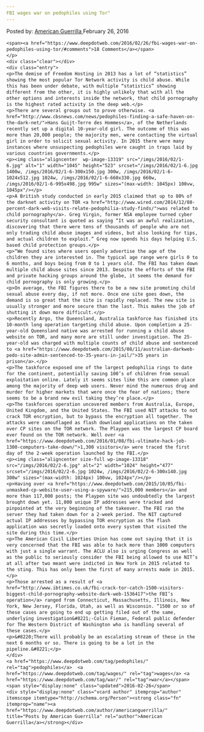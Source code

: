 ```yaml
---
FBI wages war on pedophiles using Tor"
---
```

<article class="post-listing post-13317 post type-post status-publish format-standard has-post-thumbnail hentry  tag-pedophiles  tag-wages tag-war">
    <div class="post-inner">
        <span>Posted by: <a href="https://www.deepdotweb.com/author/americanguerrilla/" title="">American Guerrilla </a></span>
    <span>February 26, 2016</span>
    
    <span><a href="https://www.deepdotweb.com/2016/02/26/fbi-wages-war-on-pedophiles-using-tor/#comments">18 Comments</a></span>
    </p>
    <div class="clear"></div>
    <div class="entry">
    <p>The demise of Freedom Hosting in 2013 has a lot of “statistics” showing the most popular Tor Network activity is child abuse. While this has been under debate, with multiple “statistics” showing different from the other, it is highly unlikely that with all the other options and interests inside the network, that child pornography is the highest rated activity in the deep web.</p>
    <p>There are several groups out to prove otherwise. <a href="http://www.cbsnews.com/news/pedophiles-finding-a-safe-haven-on-the-dark-net/">Hans Guijt-Terre des Hommes</a>, of the Netherlands recently set up a digital 10-year-old girl. The outcome of this was more than 20,000 people; the majority men, were contacting the virtual girl in order to solicit sexual activity. In 2015 there were many instances where unsuspecting pedophiles were caught in traps laid by various countries governments.</p>
    <p><img class="aligncenter  wp-image-13319" src="/imgs/2016/02/1-6.jpg" alt="1" width="1045" height="523" srcset="/imgs/2016/02/1-6.jpg 1400w, /imgs/2016/02/1-6-300x150.jpg 300w, /imgs/2016/02/1-6-1024x512.jpg 1024w, /imgs/2016/02/1-6-660x330.jpg 660w, /imgs/2016/02/1-6-995x498.jpg 995w" sizes="(max-width: 1045px) 100vw, 1045px"/></p>
    <p>A British study conducted in early 2015 claimed that up to 80% of the darknet activity on TOR <a href="http://www.wired.com/2014/12/80-percent-dark-web-visits-relate-pedophilia-study-finds/">was related to child pornography</a>. Greg Virgin, former NSA employee turned cyber security consultant is quoted as saying “It was an awful realization, discovering that there were tens of thousands of people who are not only trading child abuse images and videos, but also looking for tips, and actual children to exploit.” Greg now spends his days helping U.S. based child protection groups.</p>
    <p>“We found sites where users openly advertise the age of the children they are interested in. The typical age range were girls 0 to 6 months, and boys being from 0 to 1 years old. The FBI has taken down multiple child abuse sites since 2013. Despite the efforts of the FBI and private hacking groups around the globe, it seems the demand for child pornography is only growing.</p>
    <p>On average, the FBI figures there to be a new site promoting child sexual abuse every day, if not more. Once one site goes down, the demand is so great that the site is rapidly replaced. The new site is usually stronger and more secure than the last. This makes the job of shutting it down more difficult.</p>
    <p>Recently Argo, the Queensland, Australia taskforce has finished its 10-month long operation targeting child abuse. Upon completion a 25-year-old Queensland native was arrested for running a child abuse website on TOR, and many more are still under investigation. The 25-year-old was charged with multiple counts of child abuse and sentenced to <a href="https://www.deepdotweb.com/2015/08/11/australian-darkweb-pedo-site-admin-sentenced-to-35-years-in-jail/">35 years in prison</a>.</p>
    <p>The taskforce exposed one of the largest pedophilia rings to date for the continent, potentially saving 100’s of children from sexual exploitation online. Lately it seems sites like this are common place among the majority of deep web users. Never mind the numerous drug and murder for higher markets that were once the fear of nations; there seems to be a brand new evil taking they’re place.</p>
    <p>The taskforces operation uncovered members from Australia, Europe, United Kingdom, and the United States. The FBI used NIT attacks to not crack TOR encryption, but to bypass the encryption all together. The attacks were camouflaged as flash download applications on the taken over CP sites on the TOR network. The Playpen was the largest CP board ever found on the TOR network. Well over <a href="https://www.deepdotweb.com/2016/01/08/fbi-ultimate-hack-job-1300-computers-take-down/">1,300 visitors</a> were traced the first day of the 2-week operation launched by the FBI.</p>
    <p><img class="aligncenter size-full wp-image-13318" src="/imgs/2016/02/2-6.jpg" alt="2" width="1024" height="477" srcset="/imgs/2016/02/2-6.jpg 1024w, /imgs/2016/02/2-6-300x140.jpg 300w" sizes="(max-width: 1024px) 100vw, 1024px"/></p>
    <p>Having over <a href="https://www.deepdotweb.com/2015/10/05/fbi-unmasked-cp-website-user-using-a-spyware/">215,000 members</a> and more than 117,000 posts; the Playpen site was undoubtedly the largest brought down yet. 11,000 unique IP addresses were tracked and pinpointed at the very beginning of the takeover. The FBI ran the server they had taken down for a 2-week period. The NIT captured actual IP addresses by bypassing TOR encryption as the flash application was secretly loaded onto every system that visited the site during this time.</p>
    <p>The American Civil Liberties Union has come out saying that it is very concerned that the FBI was able to hack more than 1000 computers with just a single warrant. The ACLU also is urging Congress as well as the public to seriously consider the FBI being allowed to use NIT’s at all after two meant were indicted in New York in 2015 related to the sting. This has only been the first of many arrests made in 2015.</p>
    <p>Those arrested as a result of <a href="http://www.ibtimes.co.uk/fbi-crack-tor-catch-1500-visitors-biggest-child-pornography-website-dark-web-1536417">the FBI’s operation</a> ranged from Connecticut, Massachusetts, Illinois, New York, New Jersey, Florida, Utah, as well as Wisconsin. “1500 or so of these cases are going to end up getting filed out of the same, underlying investigation&#8221;-Colin Fieman, Federal public defender for The Western District of Washington who is handling several of these cases.</p>
    <p>&#8220;There will probably be an escalating stream of these in the next 6 months or so. There is going to be a lot in the pipeline.&#8221;</p>
    </div>
    <a href="https://www.deepdotweb.com/tag/pedophiles/" rel="tag">pedophiles</a>  <a href="https://www.deepdotweb.com/tag/wages/" rel="tag">wages</a> <a href="https://www.deepdotweb.com/tag/war/" rel="tag">war</a></span> <span style="display:none" class="updated">2016-02-26</span>
    <div style="display:none" class="vcard author" itemprop="author" itemscope itemtype="http://schema.org/Person"><strong class="fn" itemprop="name"><a href="https://www.deepdotweb.com/author/americanguerrilla/" title="Posts by American Guerrilla" rel="author">American Guerrilla</a></strong></div>
    
